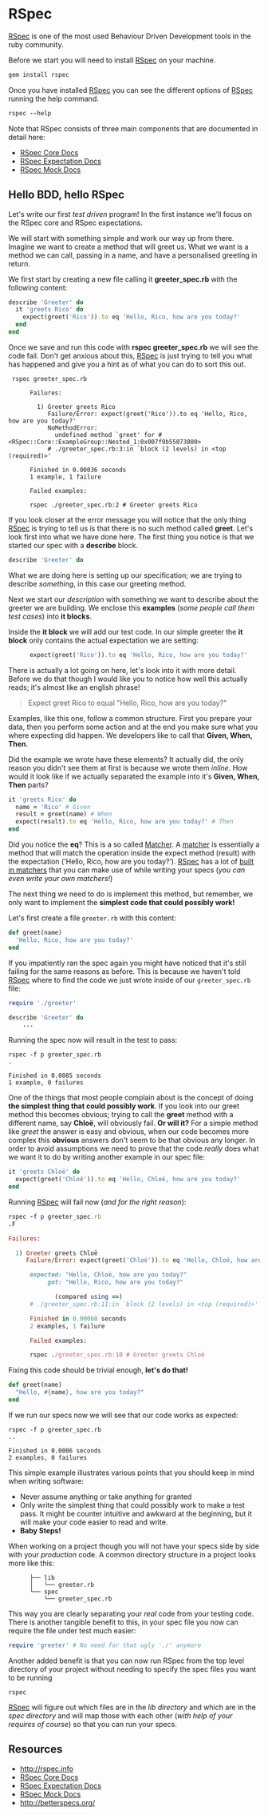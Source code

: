# RSpec

[RSpec](http://rspec.info) is one of the most used Behaviour Driven Development tools in the ruby community.

Before we start you will need to install [RSpec](http://rspec.info) on your machine.

````ruby
gem install rspec
````

Once you have installed [RSpec](http://rspec.info) you can see the different options of [RSpec](http://rspec.info) running the help command.


````ruby
rspec --help
````

Note that RSpec consists of three main components that are documented in detail here:

* [RSpec Core Docs](http://www.relishapp.com/rspec/rspec-core/docs)
* [RSpec Expectation Docs](http://www.relishapp.com/rspec/rspec-expectations/docs/)
* [RSpec Mock Docs](http://www.relishapp.com/rspec/rspec-mocks/docs)

## Hello BDD, hello RSpec

Let's write our first *test driven* program!  In the first instance we'll focus on the RSpec core and RSpec expectations.

We will start with something simple and work our way up from there. Imagine we want to create a method that will greet us. What we want is a method we can call, passing in a name, and have a personalised greeting in return.

We first start by creating a new file calling it **greeter_spec.rb** with the following content:

````ruby
describe 'Greeter' do
  it 'greets Rico' do
    expect(greet('Rico')).to eq 'Hello, Rico, how are you today?'
  end
end
````

Once we save and run this code with **rspec greeter_spec.rb** we will see the code fail. Don't get anxious about this, [RSpec](http://rspec.info) is just trying to tell you what has happened and give you a hint as of what you can do to sort this out.

```
 rspec greeter_spec.rb

      Failures:

        1) Greeter greets Rico
           Failure/Error: expect(greet('Rico')).to eq 'Hello, Rico, how are you today?'
           NoMethodError:
             undefined method `greet' for #<RSpec::Core::ExampleGroup::Nested_1:0x007f9b55073800>
           # ./greeter_spec.rb:3:in `block (2 levels) in <top (required)>'

      Finished in 0.00036 seconds
      1 example, 1 failure

      Failed examples:

      rspec ./greeter_spec.rb:2 # Greeter greets Rico
````

If you look closer at the error message you will notice that the only thing [RSpec](http://rspec.info) is trying to tell us is that there is no such method called **greet**.
Let's look first into what we have done here. The first thing you notice is that we started our spec with a **describe** block.

````ruby
describe 'Greeter' do
````

What we are doing here is setting up our specification; we are trying to describe *something*, in this case our greeting method.

Next we start our *description* with something we want to describe about the greeter we are building. We enclose this **examples** (*some people call them test cases*) into **it blocks**.

Inside the **it block** we will add our test code. In our simple greeter the **it block** only contains the actual expectation we are setting:

````ruby
      expect(greet('Rico')).to eq 'Hello, Rico, how are you today?'
````

There is actually a lot going on here, let's look into it with more detail. Before we do that though I would like you to notice how well this actually reads; it's almost like an english phrase!

> Expect greet Rico to equal "Hello, Rico, how are you today?"

Examples, like this one, follow a common structure. First you prepare your data, then you perform some action and at the end you make sure what you where expecting did happen. We developers like to call that **Given, When, Then**.

Did the example we wrote have these elements? It actually did, the only reason you didn't see them at first is because we wrote them *inline*. How would it look like if we actually separated the example into it's **Given, When, Then** parts?

````ruby
it 'greets Rico' do
  name = 'Rico' # Given
  result = greet(name) # When
  expect(result).to eq 'Hello, Rico, how are you today?' # Then
end
````

Did you notice the **eq**? This is a so called [Matcher](https://www.relishapp.com/rspec/rspec-expectations/docs/built-in-matchers). A [matcher](https://www.relishapp.com/rspec/rspec-expectations/docs/built-in-matchers) is essentially a method that will match the operation inside the expect method (result) with the expectation ('Hello, Rico, how are you today?’). [RSpec](http://rspec.info) has a lot of [built in matchers](https://www.relishapp.com/rspec/rspec-expectations/docs/built-in-matchers) that you can make use of while writing your specs (*you can even write your own matchers!*)

The next thing we need to do is implement this method, but remember, we only want to implement the **simplest code that could possibly work!**

Let's first create a file `greeter.rb` with this content:

````ruby
def greet(name)
  'Hello, Rico, how are you today?'
end
````

If you impatiently ran the spec again you might have noticed that it's still failing for the same reasons as before. This is because we haven't told [RSpec](http://rspec.info) where to find the code we just wrote inside of our `greeter_spec.rb` file:

````ruby
require './greeter'

describe 'Greeter' do
    ...
````

Running the spec now will result in the test to pass:

````
rspec -f p greeter_spec.rb
.

Finished in 0.0085 seconds
1 example, 0 failures
````

One of the things that most people complain about is the concept of doing **the simplest thing that could possibly work**. If you look into our greet method this becomes obvious; trying to call the **greet** method with a different name, say **Chloë**, will obviously fail. **Or will it?** For a simple method like *greet* the answer is easy and obvious, when our code becomes more complex this **obvious** answers don't seem to be that obvious any longer. In order to avoid assumptions we need to prove that the code *really* does what we want it to do by writing another example in our spec file:

````ruby
it 'greets Chloë' do
  expect(greet('Chloë')).to eq 'Hello, Chloë, how are you today?'
end
````

Running [RSpec](http://rspec.info) will fail now (*and for the right reason*):

````ruby
rspec -f p greeter_spec.rb
.F

Failures:

  1) Greeter greets Chloë
     Failure/Error: expect(greet('Chloë')).to eq 'Hello, Chloë, how are you today?'

      expected: "Hello, Chloë, how are you today?"
           got: "Hello, Rico, how are you today?"

             (compared using ==)
      # ./greeter_spec.rb:11:in `block (2 levels) in <top (required)>'

      Finished in 0.00068 seconds
      2 examples, 1 failure

      Failed examples:

      rspec ./greeter_spec.rb:10 # Greeter greets Chloë
````

Fixing this code should be trivial enough, **let's do that!**

````ruby
def greet(name)
  "Hello, #{name}, how are you today?"
end
````

If we run our specs now we will see that our code works as expected:

````
rspec -f p greeter_spec.rb
..

Finished in 0.0006 seconds
2 examples, 0 failures
````

This simple example illustrates various points that you should keep in mind when writing software:

- Never assume anything or take anything for granted
- Only write the simplest thing that could possibly work to make a test pass.
It might be counter intuitive and awkward at the beginning, but it will make your code easier to read and write.
- **Baby Steps!**


When working on a project though you will not have your specs side by side with your *production* code. A common directory structure in a project looks more like this:

````
      ├── lib
      │   └── greeter.rb
      └── spec
          └── greeter_spec.rb
````

This way you are clearly separating your *real* code from your testing code. There is another tangible benefit to this, in your spec file you now can require the file under test much easier:

````ruby
require 'greeter' # No need for that ugly './' anymore
````

Another added benefit is that you can now run RSpec from the top level directory of your project without needing to specify the spec files you want to be running

````
rspec
````

[RSpec](http://rspec.info) will figure out which files are in the *lib directory* and which are in the *spec directory* and will map those with each other (*with help of your requires of course*) so that you can run your specs.

Resources
--------

* http://rspec.info
* [RSpec Core Docs](http://www.relishapp.com/rspec/rspec-core/docs)
* [RSpec Expectation Docs](http://www.relishapp.com/rspec/rspec-expectations/v/3-2/docs/)
* [RSpec Mock Docs](http://www.relishapp.com/rspec/rspec-mocks/v/3-2/docs)
* http://betterspecs.org/
